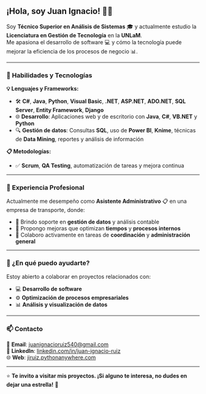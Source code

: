 ## **¡Hola, soy Juan Ignacio!** 👋🚀

Soy **Técnico Superior en Análisis de Sistemas** 🎓 y actualmente estudio la **Licenciatura en Gestión de Tecnología** en la **UNLaM**.  
Me apasiona el desarrollo de software 💻 y cómo la tecnología puede mejorar la eficiencia de los procesos de negocio 📊.

---

### **🚀 Habilidades y Tecnologías**

**💡 Lenguajes y Frameworks:**
- 🛠 **C#**, **Java**, **Python**, **Visual Basic**, **.NET**, **ASP.NET**, **ADO.NET**, **SQL Server**, **Entity Framework**, **Django**  
- 🌐 **Desarrollo**: Aplicaciones web y de escritorio con **Java**, **C#**, **VB.NET** y **Python**  
- 🔍 **Gestión de datos**: Consultas **SQL**, uso de **Power BI**, **Knime**, técnicas de **Data Mining**, reportes y análisis de información

**📋 Metodologías:**
- ✅ **Scrum**, **QA Testing**, automatización de tareas y mejora continua

---

### **💼 Experiencia Profesional**

Actualmente me desempeño como **Asistente Administrativo** 📋 en una empresa de transporte, donde:
- 🧠 Brindo soporte en **gestión de datos** y análisis contable  
- 🚀 Propongo mejoras que optimizan **tiempos** y **procesos internos**  
- 🤝 Colaboro activamente en tareas de **coordinación** y **administración general**

---

### **🤝 ¿En qué puedo ayudarte?**

Estoy abierto a colaborar en proyectos relacionados con:
- 💻 **Desarrollo de software**
- ⚙️ **Optimización de procesos empresariales**
- 📊 **Análisis y visualización de datos**

---

### **📫 Contacto**
📩 **Email**: [juanignacioruiz540@gmail.com](mailto:juanignacioruiz540@gmail.com)  
💼 **LinkedIn**: [linkedin.com/in/juan-ignacio-ruiz](https://linkedin.com/in/juan-ignacio-ruiz)  
🌐 **Web**: [jiruiz.pythonanywhere.com](https://jiruiz.pythonanywhere.com)

---

⭐ **Te invito a visitar mis proyectos. ¡Si alguno te interesa, no dudes en dejar una estrella!** 🌟



